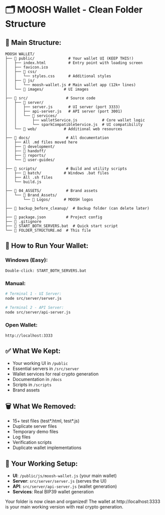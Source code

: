 # 🗂️ MOOSH Wallet - Clean Folder Structure

## 📁 Main Structure:
```
MOOSH WALLET/
├── 📁 public/               # Your wallet UI (KEEP THIS!)
│   ├── index.html          # Entry point with loading screen
│   ├── favicon.ico         
│   ├── 📁 css/            
│   │   └── styles.css      # Additional styles
│   ├── 📁 js/             
│   │   └── moosh-wallet.js # Main wallet app (12k+ lines)
│   └── 📁 images/         # UI images
│
├── 📁 src/                 # Source code
│   ├── 📁 server/         
│   │   ├── server.js       # UI server (port 3333)
│   │   ├── api-server.js   # API server (port 3001)
│   │   └── 📁 services/   
│   │       ├── walletService.js           # Core wallet logic
│   │       └── sparkCompatibleService.js  # UI compatibility
│   └── 📁 web/            # Additional web resources
│
├── 📁 docs/                # All documentation
│   ├── All .md files moved here
│   ├── 📁 development/    
│   ├── 📁 handoff/        
│   ├── 📁 reports/        
│   └── 📁 user-guides/    
│
├── 📁 scripts/             # Build and utility scripts
│   ├── 📁 batch/          # Windows .bat files
│   ├── All .sh files      
│   └── build.js           
│
├── 📁 04_ASSETS/           # Brand assets
│   └── 📁 Brand_Assets/   
│       └── 📁 Logos/      # MOOSH logos
│
├── 📁 backup_before_cleanup/  # Backup folder (can delete later)
│
├── 📄 package.json         # Project config
├── 📄 .gitignore          
├── 📄 START_BOTH_SERVERS.bat  # Quick start script
└── 📄 FOLDER_STRUCTURE.md  # This file
```

## 🚀 How to Run Your Wallet:

### Windows (Easy):
```
Double-click: START_BOTH_SERVERS.bat
```

### Manual:
```bash
# Terminal 1 - UI Server:
node src/server/server.js

# Terminal 2 - API Server:
node src/server/api-server.js
```

### Open Wallet:
```
http://localhost:3333
```

## ✅ What We Kept:
- Your working UI in `/public`
- Essential servers in `/src/server`
- Wallet services for real crypto generation
- Documentation in `/docs`
- Scripts in `/scripts`
- Brand assets

## 🗑️ What We Removed:
- 15+ test files (test*.html, test*.js)
- Duplicate server files
- Temporary demo files
- Log files
- Verification scripts
- Duplicate wallet implementations

## 📝 Your Working Setup:
- **UI**: `/public/js/moosh-wallet.js` (your main wallet)
- **Server**: `src/server/server.js` (serves the UI)
- **API**: `src/server/api-server.js` (wallet generation)
- **Services**: Real BIP39 wallet generation

Your folder is now clean and organized! The wallet at http://localhost:3333 is your main working version with real crypto generation.
